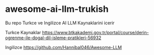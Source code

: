 # awesome-ai-llm-trukish
Bu repo Turkce ve Ingilizce AI LLM Kaynaklarini icerir

Turkce Kaynaklar
https://www.btkakademi.gov.tr/portal/course/derin-ogrenme-ile-dogal-dil-isleme-pratikleri-56932

Ingilizce
https://github.com/Hannibal046/Awesome-LLM
